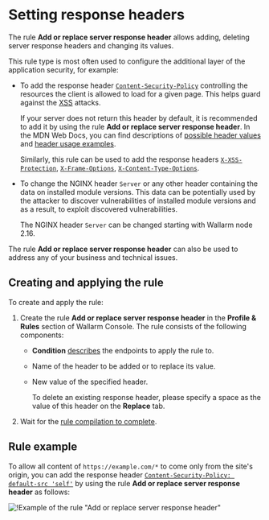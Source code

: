 # Setting response headers

The rule **Add or replace server response header** allows adding, deleting server response headers and changing its values.

This rule type is most often used to configure the additional layer of the application security, for example:

* To add the response header [`Content-Security-Policy`](https://developer.mozilla.org/en-US/docs/Web/HTTP/Headers/Content-Security-Policy) controlling the resources the client is allowed to load for a given page. This helps guard against the [XSS](../../attacks-vulns-list.md#crosssite-scripting-xss) attacks.

    If your server does not return this header by default, it is recommended to add it by using the rule **Add or replace server response header**. In the MDN Web Docs, you can find descriptions of [possible header values](https://developer.mozilla.org/en-US/docs/Web/HTTP/Headers/Content-Security-Policy#directives) and [header usage examples](https://developer.mozilla.org/en-US/docs/Web/HTTP/CSP#examples_common_use_cases).

    Similarly, this rule can be used to add the response headers [`X-XSS-Protection`](https://developer.mozilla.org/en-US/docs/Web/HTTP/Headers/X-XSS-Protection), [`X-Frame-Options`](https://developer.mozilla.org/en-US/docs/Web/HTTP/Headers/X-Frame-Options), [`X-Content-Type-Options`](https://developer.mozilla.org/en-US/docs/Web/HTTP/Headers/X-Content-Type-Options).
* To change the NGINX header `Server` or any other header containing the data on installed module versions. This data can be potentially used by the attacker to discover vulnerabilities of installed module versions and as a result, to exploit discovered vulnerabilities.

    The NGINX header `Server` can be changed starting with Wallarm node 2.16.

The rule **Add or replace server response header** can also be used to address any of your business and technical issues.

## Creating and applying the rule

To create and apply the rule:

1. Create the rule **Add or replace server response header** in the **Profile & Rules** section of Wallarm Console. The rule consists of the following components:

      * **Condition** [describes](add-rule.md#branch-description) the endpoints to apply the rule to.
      * Name of the header to be added or to replace its value.
      * New value of the specified header.

        To delete an existing response header, please specify a space as the value of this header on the **Replace** tab.

2. Wait for the [rule compilation to complete](compiling.md).

## Rule example

To allow all content of `https://example.com/*` to come only from the site's origin, you can add the response header [`Content-Security-Policy: default-src 'self'`](https://developer.mozilla.org/en-US/docs/Web/HTTP/CSP#example_1) by using the rule **Add or replace server response header** as follows:

![!Example of the rule "Add or replace server response header"](../../images/user-guides/rules/add-replace-response-header.png)
